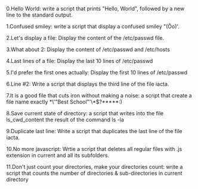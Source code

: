 0.Hello World: write a script that prints "Hello, World", followed by a new line to the standard output.

1.Confused smiley: write a script that display a confused smiley "(Ôo)'.

2.Let's display a file: Display the content of the /etc/passwd file.

3.What about 2: Display the content of /etc/passwd and /etc/hosts

4.Last lines of a file: Display the last 10 lines of /etc/passwd

5.I'd prefer the first ones actually: Display the first 10 lines of /etc/passwd

6.Line #2: Write a script that displays the third line of the file iacta.

7.It is a good file that cuts iron without making a noise: a script that create a file name exactly \*\\'"Best School"\'\\*$\?\*\*\*\*\*:)

8.Save current state of directory: a script that writes into the file ls_cwd_content the result of the command ls -la

9.Duplicate last line: Write a script that duplicates the last line of the file iacta.

10.No more javascript: Wrtie a script that deletes all regular files with .js extension in current and all its subfolders.

11.Don't just count your directories, make your directories count: write a script that counts the number of directories & sub-directories in current directory  
